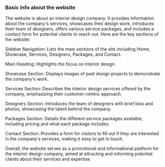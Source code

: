 ### Basic info about the website

The website is about an interior design company. It provides information about the company's services, showcases their design work, introduces their team of designers, offers various service packages, and includes a contact form for potential clients to reach out. Here are the key sections of the website:

Sidebar Navigation: Lists the main sections of the site including Home, Showcase, Services, Designers, Packages, and Contact.

Main Heading: Highlights the focus on interior design.

Showcase Section: Displays images of past design projects to demonstrate the company's work.

Services Section: Describes the interior design services offered by the company, emphasizing their customer-centric approach.

Designers Section: Introduces the team of designers with brief bios and photos, showcasing the talent behind the company.

Packages Section: Details the different service packages available, including pricing and what each package includes.

Contact Section: Provides a form for visitors to fill out if they are interested in the company's services, making it easy to get in touch.

Overall, the website serves as a promotional and informational platform for the interior design company, aimed at attracting and informing potential clients about their services and expertise.
